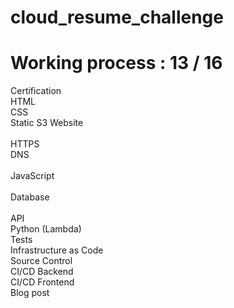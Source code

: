 # cloud_resume_challenge

# Working process : 13 / 16
Certification
<br /> 
HTML 
<br /> 
CSS 
<br /> 
Static S3 Website
<br />  
HTTPS 
<br /> 
DNS
<br />  
JavaScript
<br />  
Database
<br />  
API
<br /> 
Python (Lambda)
<br /> 
Tests
<br /> 
Infrastructure as Code
<br /> 
Source Control
<br /> 
CI/CD Backend
<br /> 
CI/CD Frontend
<br /> 
Blog post



